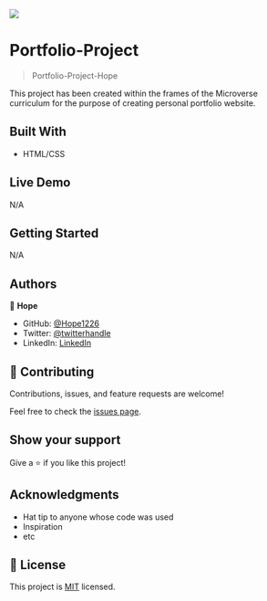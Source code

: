 ![](https://img.shields.io/badge/Microverse-blueviolet)

# Portfolio-Project

> Portfolio-Project-Hope


This project has been created within the frames of the Microverse curriculum for the purpose of creating personal portfolio website.

## Built With

- HTML/CSS


## Live Demo

N/A


## Getting Started

N/A



## Authors

👤 **Hope**

- GitHub: [@Hope1226](https://github.com/Hope1226)
- Twitter: [@twitterhandle](https://twitter.com/twitterhandle)
- LinkedIn: [LinkedIn](https://linkedin.com/in/linkedinhandle)


## 🤝 Contributing

Contributions, issues, and feature requests are welcome!

Feel free to check the [issues page](../../issues/).

## Show your support

Give a ⭐️ if you like this project!

## Acknowledgments

- Hat tip to anyone whose code was used
- Inspiration
- etc

## 📝 License

This project is [MIT](./MIT.md) licensed.